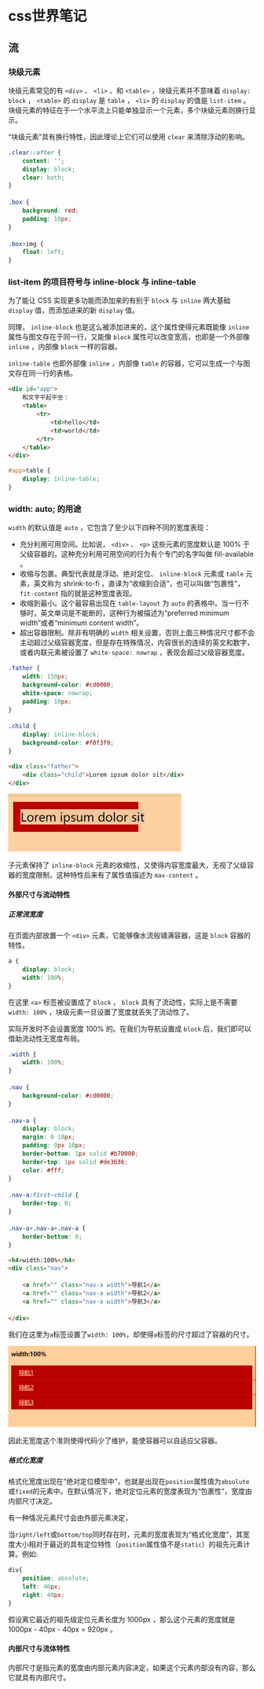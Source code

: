 # css世界笔记

## 流

### 块级元素

块级元素常见的有 `<div>` 、 `<li>` 、和 `<table>` ，块级元素并不意味着 `display: block` ， `<table>` 的 `display` 是 `table` ， `<li>` 的 `display` 的值是 `list-item` 。块级元素的特征在于一个水平流上只能单独显示一个元素，多个块级元素则换行显示。

“块级元素”具有换行特性，因此理论上它们可以使用 `clear` 来清除浮动的影响。

``` css
.clear::after {
    content: '';
    display: block;
    clear: both;
}

.box {
    background: red;
    padding: 10px;
}

.box>img {
    float: left;
}
```

### list-item 的项目符号与 inline-block 与 inline-table

为了能让 CSS 实现更多功能而添加来的有别于 `block` 与 `inline` 两大基础 `display` 值，而添加进来的新 `display` 值。

同理， `inline-block` 也是这么被添加进来的，这个属性使得元素既能像 `inline` 属性与图文存在于同一行，又能像 `block` 属性可以改变宽高，也即是一个外部像 `inline` ，内部像 `block` 一样的容器。

`inline-table` 也即外部像 `inline` ，内部像 `table` 的容器，它可以生成一个与图文存在同一行的表格。

``` html
<div id="app">
    和文字平起平坐：
    <table>
        <tr>
            <td>hello</td>
            <td>world</td>
        </tr>
    </table>
</div>
```

``` css
#app>table {
    display: inline-table;
}
```

### width: auto; 的用途

`width` 的默认值是 `auto` ，它包含了至少以下四种不同的宽度表现：

* 充分利用可用空间。比如说， `<div>` 、 `<p>` 这些元素的宽度默认是 100% 于父级容器的。这种充分利用可用空间的行为有个专门的名字叫做 fill-available 。
* 收缩与包裹。典型代表就是浮动、绝对定位、 `inline-block` 元素或 `table` 元素，英文称为 shrink-to-fi ，直译为“收缩到合适”，也可以叫做“包裹性”， `fit-content` 指的就是这种宽度表现。
* 收缩到最小。这个最容易出现在 `table-layout` 为 `auto` 的表格中。当一行不够时，英文单词是不能断的，这种行为被描述为“preferred minimum width”或者“minimum content width”。
* 超出容器限制。除非有明确的 `width` 相关设置，否则上面三种情况尺寸都不会主动超过父级容器宽度，但是存在特殊情况，内容很长的连续的英文和数字，或者内联元素被设置了 `white-space: nowrap` ，表现会超过父级容器宽度。

``` css
.father {
    width: 150px;
    background-color: #cd0000;
    white-space: nowrap;
    padding: 10px;
}

.child {
    display: inline-block;
    background-color: #f0f3f9;
}
```

``` html
<div class="father">
    <div class="child">Lorem ipsum dolor sit</div>
</div>
```

![运行结果](1流/img/demo2.png)

子元素保持了 `inline-block` 元素的收缩性，又使得内容宽度最大，无视了父级容器的宽度限制，这种特性后来有了属性值描述为 `max-content` 。

#### 外部尺寸与流动特性

##### 正常流宽度

在页面内部放置一个 `<div>` 元素，它能够像水流般铺满容器，这是 `block` 容器的特性。

``` css
a {
    display: block;
    width: 100%;
}
```

在这里 `<a>` 标签被设置成了 `block` ， `block` 具有了流动性，实际上是不需要 `width: 100%` ，块级元素一旦设置了宽度就丢失了流动性了。

实际开发时不会设置宽度 100% 的。在我们为导航设置成 `block` 后，我们即可以借助流动性无宽度布局。

``` css
.width {
    width: 100%;
}

.nav {
    background-color: #cd0000;
}

.nav-a {
    display: block;
    margin: 0 10px;
    padding: 9px 10px;
    border-bottom: 1px solid #b70000;
    border-top: 1px solid #de3636;
    color: #fff;
}

.nav-a:first-child {
    border-top: 0;
}

.nav-a+.nav-a+.nav-a {
    border-bottom: 0;
}
```

```html
<h4>width:100%</h4>
<div class="nav">

    <a href="" class="nav-a width">导航1</a>
    <a href="" class="nav-a width">导航2</a>
    <a href="" class="nav-a width">导航3</a>

</div>
```

我们在这里为`a`标签设置了`width: 100%`，却使得`a`标签的尺寸超过了容器的尺寸。

![示例图片](./1流/img/1.png)

因此无宽度这个准则使得代码少了维护，能使容器可以自适应父容器。

##### 格式化宽度

格式化宽度出现在“绝对定位模型中”，也就是出现在`position`属性值为`absolute`或`fixed`的元素中。在默认情况下，绝对定位元素的宽度表现为“包裹性”，宽度由内部尺寸决定。

有一种情况元素尺寸会由外部元素决定，

当`right/left`或`bottom/top`同时存在时，元素的宽度表现为“格式化宽度”，其宽度大小相对于最近的具有定位特性（`position`属性值不是`static`）的祖先元素计算。例如:

```css
div{
    position: absolute;
    left: 40px;
    right: 40px;
}
```

假设离它最近的祖先级定位元素长度为 1000px ，那么这个元素的宽度就是 1000px - 40px - 40px = 920px 。

#### 内部尺寸与流体特性

内部尺寸是指元素的宽度由内部元素内容决定，如果这个元素内部没有内容，那么它就具有内部尺寸。


